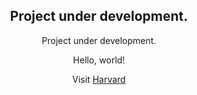 <html lang="en">
  <body style="text-align:center;">
    <h2>Project under development.</h2>
    <span class="badge bg-primary">Project under development.</span>
    <p>Hello, world!</p>
    <p></p>
    <p>Visit <a href="https://www.harvard.edu/">Harvard</a></p>
  </body>
</html>

